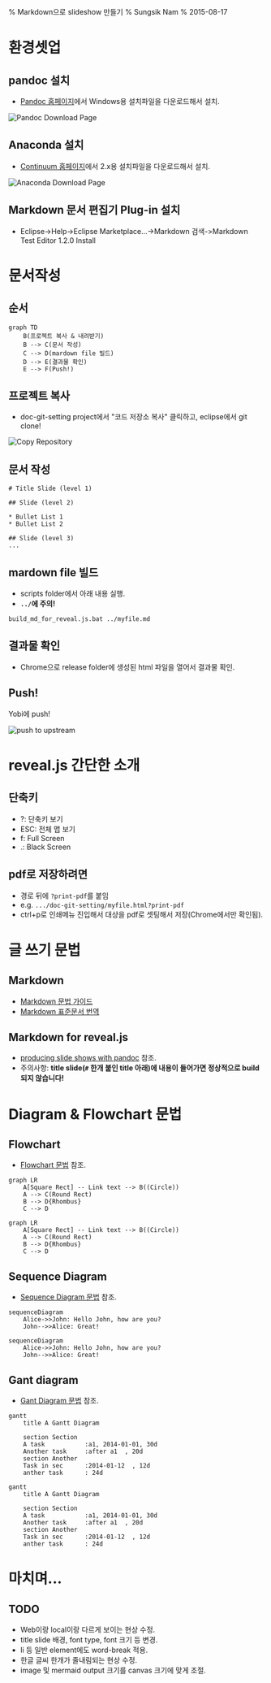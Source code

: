% Markdown으로 slideshow 만들기
% Sungsik Nam
% 2015-08-17

# 환경셋업

## pandoc 설치

* [Pandoc 홈페이지](http://pandoc.org/installing.html)에서 Windows용 설치파일을 다운로드해서 설치.

![Pandoc Download Page](readme-img/pandoc.png)

## Anaconda 설치

* [Continuum 홈페이지](http://continuum.io/downloads)에서 2.x용 설치파일을 다운로드해서 설치.

![Anaconda Download Page](readme-img/anaconda.png)

## Markdown 문서 편집기 Plug-in 설치
* Eclipse->Help->Eclipse Marketplace...->Markdown 검색->Markdown Test Editor 1.2.0 Install

# 문서작성

## 순서

```mermaid
graph TD
	B(프로젝트 복사 & 내려받기)
    B --> C(문서 작성)
    C --> D(mardown file 빌드)
    D --> E(결과물 확인)
    E --> F(Push!)
```

## 프로젝트 복사

* doc-git-setting project에서 "코드 저장소 복사" 클릭하고, eclipse에서 git clone!

![Copy Repository](readme-img/copy-repo.png)


## 문서 작성

```
# Title Slide (level 1)

## Slide (level 2)

* Bullet List 1
* Bullet List 2

## Slide (level 3)
...
```

## mardown file 빌드

* scripts folder에서 아래 내용 실행.
* __`../`에 주의!__

```
build_md_for_reveal.js.bat ../myfile.md 
```

## 결과물 확인

* Chrome으로 release folder에 생성된 html 파일을 열어서 결과물 확인.


## Push!

Yobi에 push!

![push to upstream](readme-img/push.png)



# reveal.js 간단한 소개

## 단축키

* ?: 단축키 보기
* ESC: 전체 맵 보기
* f: Full Screen
* .: Black Screen

## pdf로 저장하려면

* 경로 뒤에 `?print-pdf`를 붙임
* e.g. `.../doc-git-setting/myfile.html?print-pdf`
* ctrl+p로 인쇄메뉴 진입해서 대상을 pdf로 셋팅해서 저장(Chrome에서만 확인됨).


# 글 쓰기 문법

## Markdown

* [Markdown 문법 가이드](http://scriptogr.am/myevan/post/markdown-syntax-guide-for-scriptogram)
* [Markdown 표준문서 번역](https://nolboo.github.io/blog/2013/09/07/john-gruber-markdown)

## Markdown for reveal.js

* [producing slide shows with pandoc](http://pandoc.org/README.html#producing-slide-shows-with-pandoc) 참조.
* 주의사항: __title slide(`#` 한개 붙인 title 아래)에 내용이 들어가면 정상적으로 build되지 않습니다!__

# Diagram & Flowchart 문법

## Flowchart

* [Flowchart 문법](http://knsv.github.io/mermaid/flowchart.html) 참조.

```
graph LR
    A[Square Rect] -- Link text --> B((Circle))
    A --> C(Round Rect)
    B --> D{Rhombus}
    C --> D
```

```mermaid
graph LR
    A[Square Rect] -- Link text --> B((Circle))
    A --> C(Round Rect)
    B --> D{Rhombus}
    C --> D
```

## Sequence Diagram

* [Sequence Diagram 문법](http://knsv.github.io/mermaid/sequenceDiagram.html) 참조.

```
sequenceDiagram
    Alice->>John: Hello John, how are you?
    John-->>Alice: Great!
```

```mermaid
sequenceDiagram
    Alice->>John: Hello John, how are you?
    John-->>Alice: Great!
```

## Gant diagram

* [Gant Diagram 문법](http://knsv.github.io/mermaid/gantt.html) 참조.

```
gantt
    title A Gantt Diagram

    section Section
    A task           :a1, 2014-01-01, 30d
    Another task     :after a1  , 20d
    section Another
    Task in sec      :2014-01-12  , 12d
    anther task      : 24d
```

```mermaid
gantt
    title A Gantt Diagram

    section Section
    A task           :a1, 2014-01-01, 30d
    Another task     :after a1  , 20d
    section Another
    Task in sec      :2014-01-12  , 12d
    anther task      : 24d
```



# 마치며...

## TODO

* Web이랑 local이랑 다르게 보이는 현상 수정.
* title slide 배경, font type, font 크기 등 변경.
* li 등 일반 element에도 word-break 적용.
* 한글 글씨 한개가 줄내림되는 현상 수정.
* image 및 mermaid output 크기를 canvas 크기에 맞게 조절.
